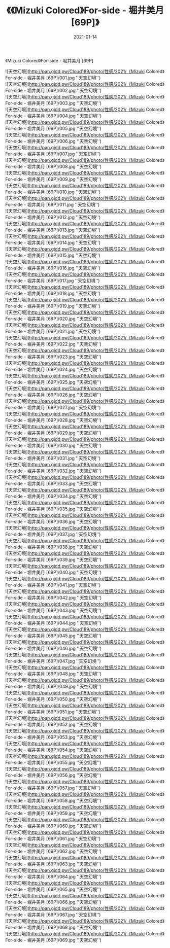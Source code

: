 ﻿---
layout: post
title:  《《Mizuki Colored》For-side - 堀井美月 [69P]》
date:   2021-01-14
img: http://pan.gjdd.pw/Cloud189/photo/性感/2021/《Mizuki Colored》For-side - 堀井美月 [69P]/000.jpg
categories: [美女, 性感, 泳衣]
---

《Mizuki Colored》For-side - 堀井美月 [69P]



![天空幻境](http://pan.gjdd.pw/Cloud189/photo/性感/2021/《Mizuki Colored》For-side - 堀井美月 [69P]/001.jpg ''天空幻境'') <br>
![天空幻境](http://pan.gjdd.pw/Cloud189/photo/性感/2021/《Mizuki Colored》For-side - 堀井美月 [69P]/002.jpg ''天空幻境'') <br>
![天空幻境](http://pan.gjdd.pw/Cloud189/photo/性感/2021/《Mizuki Colored》For-side - 堀井美月 [69P]/003.jpg ''天空幻境'') <br>
![天空幻境](http://pan.gjdd.pw/Cloud189/photo/性感/2021/《Mizuki Colored》For-side - 堀井美月 [69P]/004.jpg ''天空幻境'') <br>
![天空幻境](http://pan.gjdd.pw/Cloud189/photo/性感/2021/《Mizuki Colored》For-side - 堀井美月 [69P]/005.jpg ''天空幻境'') <br>
![天空幻境](http://pan.gjdd.pw/Cloud189/photo/性感/2021/《Mizuki Colored》For-side - 堀井美月 [69P]/006.jpg ''天空幻境'') <br>
![天空幻境](http://pan.gjdd.pw/Cloud189/photo/性感/2021/《Mizuki Colored》For-side - 堀井美月 [69P]/007.jpg ''天空幻境'') <br>
![天空幻境](http://pan.gjdd.pw/Cloud189/photo/性感/2021/《Mizuki Colored》For-side - 堀井美月 [69P]/008.jpg ''天空幻境'') <br>
![天空幻境](http://pan.gjdd.pw/Cloud189/photo/性感/2021/《Mizuki Colored》For-side - 堀井美月 [69P]/009.jpg ''天空幻境'') <br>
![天空幻境](http://pan.gjdd.pw/Cloud189/photo/性感/2021/《Mizuki Colored》For-side - 堀井美月 [69P]/010.jpg ''天空幻境'') <br>
![天空幻境](http://pan.gjdd.pw/Cloud189/photo/性感/2021/《Mizuki Colored》For-side - 堀井美月 [69P]/011.jpg ''天空幻境'') <br>
![天空幻境](http://pan.gjdd.pw/Cloud189/photo/性感/2021/《Mizuki Colored》For-side - 堀井美月 [69P]/012.jpg ''天空幻境'') <br>
![天空幻境](http://pan.gjdd.pw/Cloud189/photo/性感/2021/《Mizuki Colored》For-side - 堀井美月 [69P]/013.jpg ''天空幻境'') <br>
![天空幻境](http://pan.gjdd.pw/Cloud189/photo/性感/2021/《Mizuki Colored》For-side - 堀井美月 [69P]/014.jpg ''天空幻境'') <br>
![天空幻境](http://pan.gjdd.pw/Cloud189/photo/性感/2021/《Mizuki Colored》For-side - 堀井美月 [69P]/015.jpg ''天空幻境'') <br>
![天空幻境](http://pan.gjdd.pw/Cloud189/photo/性感/2021/《Mizuki Colored》For-side - 堀井美月 [69P]/016.jpg ''天空幻境'') <br>
![天空幻境](http://pan.gjdd.pw/Cloud189/photo/性感/2021/《Mizuki Colored》For-side - 堀井美月 [69P]/017.jpg ''天空幻境'') <br>
![天空幻境](http://pan.gjdd.pw/Cloud189/photo/性感/2021/《Mizuki Colored》For-side - 堀井美月 [69P]/018.jpg ''天空幻境'') <br>
![天空幻境](http://pan.gjdd.pw/Cloud189/photo/性感/2021/《Mizuki Colored》For-side - 堀井美月 [69P]/019.jpg ''天空幻境'') <br>
![天空幻境](http://pan.gjdd.pw/Cloud189/photo/性感/2021/《Mizuki Colored》For-side - 堀井美月 [69P]/020.jpg ''天空幻境'') <br>
![天空幻境](http://pan.gjdd.pw/Cloud189/photo/性感/2021/《Mizuki Colored》For-side - 堀井美月 [69P]/021.jpg ''天空幻境'') <br>
![天空幻境](http://pan.gjdd.pw/Cloud189/photo/性感/2021/《Mizuki Colored》For-side - 堀井美月 [69P]/022.jpg ''天空幻境'') <br>
![天空幻境](http://pan.gjdd.pw/Cloud189/photo/性感/2021/《Mizuki Colored》For-side - 堀井美月 [69P]/023.jpg ''天空幻境'') <br>
![天空幻境](http://pan.gjdd.pw/Cloud189/photo/性感/2021/《Mizuki Colored》For-side - 堀井美月 [69P]/024.jpg ''天空幻境'') <br>
![天空幻境](http://pan.gjdd.pw/Cloud189/photo/性感/2021/《Mizuki Colored》For-side - 堀井美月 [69P]/025.jpg ''天空幻境'') <br>
![天空幻境](http://pan.gjdd.pw/Cloud189/photo/性感/2021/《Mizuki Colored》For-side - 堀井美月 [69P]/026.jpg ''天空幻境'') <br>
![天空幻境](http://pan.gjdd.pw/Cloud189/photo/性感/2021/《Mizuki Colored》For-side - 堀井美月 [69P]/027.jpg ''天空幻境'') <br>
![天空幻境](http://pan.gjdd.pw/Cloud189/photo/性感/2021/《Mizuki Colored》For-side - 堀井美月 [69P]/028.jpg ''天空幻境'') <br>
![天空幻境](http://pan.gjdd.pw/Cloud189/photo/性感/2021/《Mizuki Colored》For-side - 堀井美月 [69P]/029.jpg ''天空幻境'') <br>
![天空幻境](http://pan.gjdd.pw/Cloud189/photo/性感/2021/《Mizuki Colored》For-side - 堀井美月 [69P]/030.jpg ''天空幻境'') <br>
![天空幻境](http://pan.gjdd.pw/Cloud189/photo/性感/2021/《Mizuki Colored》For-side - 堀井美月 [69P]/031.jpg ''天空幻境'') <br>
![天空幻境](http://pan.gjdd.pw/Cloud189/photo/性感/2021/《Mizuki Colored》For-side - 堀井美月 [69P]/032.jpg ''天空幻境'') <br>
![天空幻境](http://pan.gjdd.pw/Cloud189/photo/性感/2021/《Mizuki Colored》For-side - 堀井美月 [69P]/033.jpg ''天空幻境'') <br>
![天空幻境](http://pan.gjdd.pw/Cloud189/photo/性感/2021/《Mizuki Colored》For-side - 堀井美月 [69P]/034.jpg ''天空幻境'') <br>
![天空幻境](http://pan.gjdd.pw/Cloud189/photo/性感/2021/《Mizuki Colored》For-side - 堀井美月 [69P]/035.jpg ''天空幻境'') <br>
![天空幻境](http://pan.gjdd.pw/Cloud189/photo/性感/2021/《Mizuki Colored》For-side - 堀井美月 [69P]/036.jpg ''天空幻境'') <br>
![天空幻境](http://pan.gjdd.pw/Cloud189/photo/性感/2021/《Mizuki Colored》For-side - 堀井美月 [69P]/037.jpg ''天空幻境'') <br>
![天空幻境](http://pan.gjdd.pw/Cloud189/photo/性感/2021/《Mizuki Colored》For-side - 堀井美月 [69P]/038.jpg ''天空幻境'') <br>
![天空幻境](http://pan.gjdd.pw/Cloud189/photo/性感/2021/《Mizuki Colored》For-side - 堀井美月 [69P]/039.jpg ''天空幻境'') <br>
![天空幻境](http://pan.gjdd.pw/Cloud189/photo/性感/2021/《Mizuki Colored》For-side - 堀井美月 [69P]/040.jpg ''天空幻境'') <br>
![天空幻境](http://pan.gjdd.pw/Cloud189/photo/性感/2021/《Mizuki Colored》For-side - 堀井美月 [69P]/041.jpg ''天空幻境'') <br>
![天空幻境](http://pan.gjdd.pw/Cloud189/photo/性感/2021/《Mizuki Colored》For-side - 堀井美月 [69P]/042.jpg ''天空幻境'') <br>
![天空幻境](http://pan.gjdd.pw/Cloud189/photo/性感/2021/《Mizuki Colored》For-side - 堀井美月 [69P]/043.jpg ''天空幻境'') <br>
![天空幻境](http://pan.gjdd.pw/Cloud189/photo/性感/2021/《Mizuki Colored》For-side - 堀井美月 [69P]/044.jpg ''天空幻境'') <br>
![天空幻境](http://pan.gjdd.pw/Cloud189/photo/性感/2021/《Mizuki Colored》For-side - 堀井美月 [69P]/045.jpg ''天空幻境'') <br>
![天空幻境](http://pan.gjdd.pw/Cloud189/photo/性感/2021/《Mizuki Colored》For-side - 堀井美月 [69P]/046.jpg ''天空幻境'') <br>
![天空幻境](http://pan.gjdd.pw/Cloud189/photo/性感/2021/《Mizuki Colored》For-side - 堀井美月 [69P]/047.jpg ''天空幻境'') <br>
![天空幻境](http://pan.gjdd.pw/Cloud189/photo/性感/2021/《Mizuki Colored》For-side - 堀井美月 [69P]/048.jpg ''天空幻境'') <br>
![天空幻境](http://pan.gjdd.pw/Cloud189/photo/性感/2021/《Mizuki Colored》For-side - 堀井美月 [69P]/049.jpg ''天空幻境'') <br>
![天空幻境](http://pan.gjdd.pw/Cloud189/photo/性感/2021/《Mizuki Colored》For-side - 堀井美月 [69P]/050.jpg ''天空幻境'') <br>
![天空幻境](http://pan.gjdd.pw/Cloud189/photo/性感/2021/《Mizuki Colored》For-side - 堀井美月 [69P]/051.jpg ''天空幻境'') <br>
![天空幻境](http://pan.gjdd.pw/Cloud189/photo/性感/2021/《Mizuki Colored》For-side - 堀井美月 [69P]/052.jpg ''天空幻境'') <br>
![天空幻境](http://pan.gjdd.pw/Cloud189/photo/性感/2021/《Mizuki Colored》For-side - 堀井美月 [69P]/053.jpg ''天空幻境'') <br>
![天空幻境](http://pan.gjdd.pw/Cloud189/photo/性感/2021/《Mizuki Colored》For-side - 堀井美月 [69P]/054.jpg ''天空幻境'') <br>
![天空幻境](http://pan.gjdd.pw/Cloud189/photo/性感/2021/《Mizuki Colored》For-side - 堀井美月 [69P]/055.jpg ''天空幻境'') <br>
![天空幻境](http://pan.gjdd.pw/Cloud189/photo/性感/2021/《Mizuki Colored》For-side - 堀井美月 [69P]/056.jpg ''天空幻境'') <br>
![天空幻境](http://pan.gjdd.pw/Cloud189/photo/性感/2021/《Mizuki Colored》For-side - 堀井美月 [69P]/057.jpg ''天空幻境'') <br>
![天空幻境](http://pan.gjdd.pw/Cloud189/photo/性感/2021/《Mizuki Colored》For-side - 堀井美月 [69P]/058.jpg ''天空幻境'') <br>
![天空幻境](http://pan.gjdd.pw/Cloud189/photo/性感/2021/《Mizuki Colored》For-side - 堀井美月 [69P]/059.jpg ''天空幻境'') <br>
![天空幻境](http://pan.gjdd.pw/Cloud189/photo/性感/2021/《Mizuki Colored》For-side - 堀井美月 [69P]/060.jpg ''天空幻境'') <br>
![天空幻境](http://pan.gjdd.pw/Cloud189/photo/性感/2021/《Mizuki Colored》For-side - 堀井美月 [69P]/061.jpg ''天空幻境'') <br>
![天空幻境](http://pan.gjdd.pw/Cloud189/photo/性感/2021/《Mizuki Colored》For-side - 堀井美月 [69P]/062.jpg ''天空幻境'') <br>
![天空幻境](http://pan.gjdd.pw/Cloud189/photo/性感/2021/《Mizuki Colored》For-side - 堀井美月 [69P]/063.jpg ''天空幻境'') <br>
![天空幻境](http://pan.gjdd.pw/Cloud189/photo/性感/2021/《Mizuki Colored》For-side - 堀井美月 [69P]/064.jpg ''天空幻境'') <br>
![天空幻境](http://pan.gjdd.pw/Cloud189/photo/性感/2021/《Mizuki Colored》For-side - 堀井美月 [69P]/065.jpg ''天空幻境'') <br>
![天空幻境](http://pan.gjdd.pw/Cloud189/photo/性感/2021/《Mizuki Colored》For-side - 堀井美月 [69P]/066.jpg ''天空幻境'') <br>
![天空幻境](http://pan.gjdd.pw/Cloud189/photo/性感/2021/《Mizuki Colored》For-side - 堀井美月 [69P]/067.jpg ''天空幻境'') <br>
![天空幻境](http://pan.gjdd.pw/Cloud189/photo/性感/2021/《Mizuki Colored》For-side - 堀井美月 [69P]/068.jpg ''天空幻境'') <br>
![天空幻境](http://pan.gjdd.pw/Cloud189/photo/性感/2021/《Mizuki Colored》For-side - 堀井美月 [69P]/069.jpg ''天空幻境'') <br>